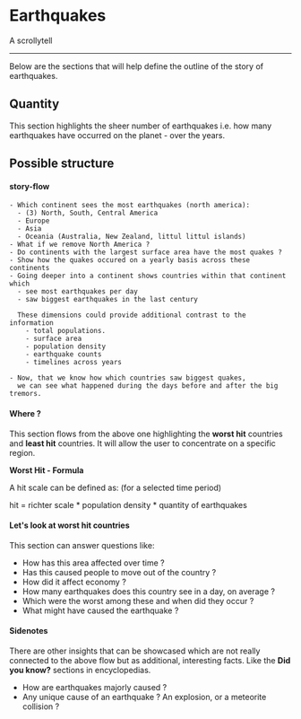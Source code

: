 # Earthquakes

A scrollytell

----

Below are the sections that will help define the outline of the story of earthquakes.

## Quantity

This section highlights the sheer number of earthquakes i.e. how many earthquakes have occurred
on the planet - over the years.

## Possible structure

#### story-flow
    - Which continent sees the most earthquakes (north america):
      - (3) North, South, Central America
      - Europe
      - Asia
      - Oceania (Australia, New Zealand, littul littul islands)
    - What if we remove North America ?
    - Do continents with the largest surface area have the most quakes ?
    - Show how the quakes occured on a yearly basis across these continents
    - Going deeper into a continent shows countries within that continent which 
      - see most earthquakes per day
      - saw biggest earthquakes in the last century
      
      These dimensions could provide additional contrast to the information 
        - total populations. 
        - surface area
        - population density
        - earthquake counts
        - timelines across years

    - Now, that we know how which countries saw biggest quakes, 
      we can see what happened during the days before and after the big tremors. 

#### Where ?

This section flows from the above one highlighting the **worst hit** countries and **least hit** countries.
It will allow the user to concentrate on a specific region.

**Worst Hit - Formula**

A hit scale can be defined as: (for a selected time period)

hit = richter scale * population density * quantity of earthquakes 

#### Let's look at worst hit countries

This section can answer questions like:

- How has this area affected over time ?
- Has this caused people to move out of the country ?
- How did it affect economy ?
- How many earthquakes does this country see in a day, on average ?
- Which were the worst among these and when did they occur ?
- What might have caused the earthquake ?

#### Sidenotes

There are other insights that can be showcased which are not really connected to the above flow but
as additional, interesting facts. Like the **Did you know?** sections in encyclopedias.

- How are earthquakes majorly caused ?
- Any unique cause of an earthquake ? An explosion, or a meteorite collision ?
